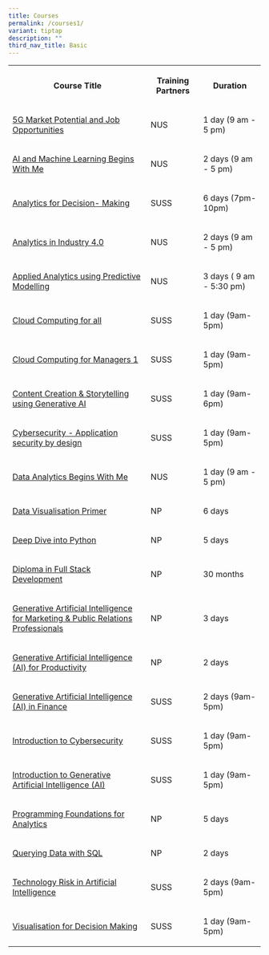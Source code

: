 ```yaml
---
title: Courses
permalink: /courses1/
variant: tiptap
description: ""
third_nav_title: Basic
---
```

<table>
<tbody>
<tr>
<th rowspan="1" colspan="1">
<p><strong>Course Title</strong>
</p>
</th>
<th rowspan="1" colspan="1">
<p>Training Partners</p>
</th>
<th rowspan="1" colspan="1">
<p><strong>Duration</strong>
</p>
</th>
</tr>
<tr>
<td rowspan="1" colspan="1">
<p><a href="https://inetapps.nus.edu.sg/SACS/LifeLongLearning/CourseDetails/COM-5G-MPAJO_TGS-2022012781/" rel="noopener noreferrer nofollow" target="_blank">5G Market Potential and Job Opportunities</a>
</p>
</td>
<td rowspan="1" colspan="1">
<p>NUS</p>
</td>
<td rowspan="1" colspan="1">
<p>1 day (9 am - 5 pm)</p>
</td>
</tr>
<tr>
<td rowspan="1" colspan="1">
<p><a href="https://inetapps.nus.edu.sg/SACS/LifeLongLearning/CourseDetails/COM-AIAMLBWM_TGS-2020506039/" rel="noopener noreferrer nofollow" target="_blank">AI and Machine Learning Begins With Me</a>
</p>
</td>
<td rowspan="1" colspan="1">
<p>NUS</p>
</td>
<td rowspan="1" colspan="1">
<p>2 days (9 am - 5 pm)</p>
</td>
</tr>
<tr>
<td rowspan="1" colspan="1">
<p><a href="https://www.myskillsfuture.gov.sg/content/portal/en/training-exchange/course-directory/course-detail.html?courseReferenceNumber=TGS-2023037342" rel="noopener noreferrer nofollow" target="_blank">Analytics for Decision- Making</a>
</p>
</td>
<td rowspan="1" colspan="1">
<p>SUSS</p>
</td>
<td rowspan="1" colspan="1">
<p>6 days (7pm-10pm)</p>
</td>
</tr>
<tr>
<td rowspan="1" colspan="1">
<p><a href="https://inetapps.nus.edu.sg/SACS/LifeLongLearning/CourseDetails/FOS-AII4.0_TGS-2020513209/" rel="noopener noreferrer nofollow" target="_blank">Analytics in Industry 4.0</a>
</p>
</td>
<td rowspan="1" colspan="1">
<p>NUS</p>
</td>
<td rowspan="1" colspan="1">
<p>2 days (9 am - 5 pm)</p>
</td>
</tr>
<tr>
<td rowspan="1" colspan="1">
<p><a href="https://inetapps.nus.edu.sg/SACS/LifeLongLearning/CourseDetails/COM-AAPM_TGS-2019507053/" rel="noopener noreferrer nofollow" target="_blank">Applied Analytics using Predictive Modelling</a>
</p>
</td>
<td rowspan="1" colspan="1">
<p>NUS</p>
</td>
<td rowspan="1" colspan="1">
<p>3 days ( 9 am - 5:30 pm)</p>
</td>
</tr>
<tr>
<td rowspan="1" colspan="1">
<p><a href="https://www.myskillsfuture.gov.sg/content/portal/en/training-exchange/course-directory/course-detail.html?courseReferenceNumber=TGS-2023022149" rel="noopener noreferrer nofollow" target="_blank">Cloud Computing for all</a>
</p>
</td>
<td rowspan="1" colspan="1">
<p>SUSS</p>
</td>
<td rowspan="1" colspan="1">
<p>1 day (9am-5pm)</p>
</td>
</tr>
<tr>
<td rowspan="1" colspan="1">
<p><a href="https://www.myskillsfuture.gov.sg/content/portal/en/training-exchange/course-directory/course-detail.html?courseReferenceNumber=TGS-2023020773" rel="noopener noreferrer nofollow" target="_blank">Cloud Computing for Managers 1</a>
</p>
</td>
<td rowspan="1" colspan="1">
<p>SUSS</p>
</td>
<td rowspan="1" colspan="1">
<p>1 day (9am-5pm)</p>
</td>
</tr>
<tr>
<td rowspan="1" colspan="1">
<p><a href="https://www.myskillsfuture.gov.sg/content/portal/en/training-exchange/course-directory/course-detail.html?courseReferenceNumber=TGS-2023039709" rel="noopener noreferrer nofollow" target="_blank">Content Creation &amp; Storytelling using Generative AI</a>
</p>
</td>
<td rowspan="1" colspan="1">
<p>SUSS</p>
</td>
<td rowspan="1" colspan="1">
<p>1 day (9am-6pm)</p>
</td>
</tr>
<tr>
<td rowspan="1" colspan="1">
<p><a href="https://www.myskillsfuture.gov.sg/content/portal/en/training-exchange/course-directory/course-detail.html?courseReferenceNumber=TGS-2023022150" rel="noopener noreferrer nofollow" target="_blank">Cybersecurity - Application security by design</a>
</p>
</td>
<td rowspan="1" colspan="1">
<p>SUSS</p>
</td>
<td rowspan="1" colspan="1">
<p>1 day (9am-5pm)</p>
</td>
</tr>
<tr>
<td rowspan="1" colspan="1">
<p><a href="https://inetapps.nus.edu.sg/SACS/LifeLongLearning/CourseDetails/FOS-DABWM_TGS-2020506065/" rel="noopener noreferrer nofollow" target="_blank">Data Analytics Begins With Me</a>
</p>
</td>
<td rowspan="1" colspan="1">
<p>NUS</p>
</td>
<td rowspan="1" colspan="1">
<p>1 day (9 am - 5 pm)</p>
</td>
</tr>
<tr>
<td rowspan="1" colspan="1">
<p><a href="https://www.cet.np.edu.sg/courses/data-visualisation-primer-classroom-synchronous/" rel="noopener noreferrer nofollow" target="_blank">Data Visualisation Primer</a>
</p>
</td>
<td rowspan="1" colspan="1">
<p>NP</p>
</td>
<td rowspan="1" colspan="1">
<p>6 days</p>
</td>
</tr>
<tr>
<td rowspan="1" colspan="1">
<p><a href="https://www.cet.np.edu.sg/courses/deep-dive-into-python/" rel="noopener noreferrer nofollow" target="_blank">Deep Dive into Python</a>
</p>
</td>
<td rowspan="1" colspan="1">
<p>NP</p>
</td>
<td rowspan="1" colspan="1">
<p>5 days</p>
</td>
</tr>
<tr>
<td rowspan="1" colspan="1">
<p><a href="https://www.cet.np.edu.sg/courses/diploma-in-full-stack-development/" rel="noopener noreferrer nofollow" target="_blank">Diploma in Full Stack Development</a>
</p>
</td>
<td rowspan="1" colspan="1">
<p>NP</p>
</td>
<td rowspan="1" colspan="1">
<p>30 months</p>
</td>
</tr>
<tr>
<td rowspan="1" colspan="1">
<p><a href="https://www.cet.np.edu.sg/courses/generative-artificial-intelligence-ai-for-marketing-and-public-relations-professionals/" rel="noopener noreferrer nofollow" target="_blank">Generative Artificial Intelligence for Marketing &amp; Public Relations Professionals</a>
</p>
</td>
<td rowspan="1" colspan="1">
<p>NP</p>
</td>
<td rowspan="1" colspan="1">
<p>3 days</p>
</td>
</tr>
<tr>
<td rowspan="1" colspan="1">
<p><a href="https://www.cet.np.edu.sg/courses/generative-artificial-intelligence-ai-for-productivity-classroom-asynchronous/" rel="noopener noreferrer nofollow" target="_blank">Generative Artificial Intelligence (AI) for Productivity</a>
</p>
</td>
<td rowspan="1" colspan="1">
<p>NP</p>
</td>
<td rowspan="1" colspan="1">
<p>2 days</p>
</td>
</tr>
<tr>
<td rowspan="1" colspan="1">
<p><a href="https://www.myskillsfuture.gov.sg/content/portal/en/training-exchange/course-directory/course-detail.html?courseReferenceNumber=TGS-2023038868" rel="noopener noreferrer nofollow" target="_blank">Generative Artificial Intelligence (AI) in Finance</a>
</p>
</td>
<td rowspan="1" colspan="1">
<p>SUSS</p>
</td>
<td rowspan="1" colspan="1">
<p>2 days (9am-5pm)</p>
</td>
</tr>
<tr>
<td rowspan="1" colspan="1">
<p><a href="https://www.myskillsfuture.gov.sg/content/portal/en/training-exchange/course-directory/course-detail.html?courseReferenceNumber=TGS-2023022148" rel="noopener noreferrer nofollow" target="_blank">Introduction to Cybersecurity</a>
</p>
</td>
<td rowspan="1" colspan="1">
<p>SUSS</p>
</td>
<td rowspan="1" colspan="1">
<p>1 day (9am-5pm)</p>
</td>
</tr>
<tr>
<td rowspan="1" colspan="1">
<p><a href="https://www.myskillsfuture.gov.sg/content/portal/en/training-exchange/course-directory/course-detail.html?courseReferenceNumber=TGS-2023021538" rel="noopener noreferrer nofollow" target="_blank">Introduction to Generative Artificial Intelligence (AI)</a>
</p>
</td>
<td rowspan="1" colspan="1">
<p>SUSS</p>
</td>
<td rowspan="1" colspan="1">
<p>1 day (9am-5pm)</p>
</td>
</tr>
<tr>
<td rowspan="1" colspan="1">
<p><a href="https://www.cet.np.edu.sg/courses/programming-foundations-for-analytics-classroom-synchronous/" rel="noopener noreferrer nofollow" target="_blank">Programming Foundations for Analytics</a>
</p>
</td>
<td rowspan="1" colspan="1">
<p>NP</p>
</td>
<td rowspan="1" colspan="1">
<p>5 days</p>
</td>
</tr>
<tr>
<td rowspan="1" colspan="1">
<p><a href="https://www.cet.np.edu.sg/courses/querying-data-with-sql/" rel="noopener noreferrer nofollow" target="_blank">Querying Data with SQL</a>
</p>
</td>
<td rowspan="1" colspan="1">
<p>NP</p>
</td>
<td rowspan="1" colspan="1">
<p>2 days</p>
</td>
</tr>
<tr>
<td rowspan="1" colspan="1">
<p><a href="https://www.myskillsfuture.gov.sg/content/portal/en/training-exchange/course-directory/course-detail.html?courseReferenceNumber=TGS-2024042289" rel="noopener noreferrer nofollow" target="_blank">Technology Risk in Artificial Intelligence</a>
</p>
</td>
<td rowspan="1" colspan="1">
<p>SUSS</p>
</td>
<td rowspan="1" colspan="1">
<p>2 days (9am-5pm)</p>
</td>
</tr>
<tr>
<td rowspan="1" colspan="1">
<p><a href="https://www.myskillsfuture.gov.sg/content/portal/en/training-exchange/course-directory/course-detail.html?courseReferenceNumber=TGS-2023020764" rel="noopener noreferrer nofollow" target="_blank">Visualisation for Decision Making</a>
</p>
</td>
<td rowspan="1" colspan="1">
<p>SUSS</p>
</td>
<td rowspan="1" colspan="1">
<p>1 day (9am-5pm)</p>
</td>
</tr>
</tbody>
</table>
<p></p>
